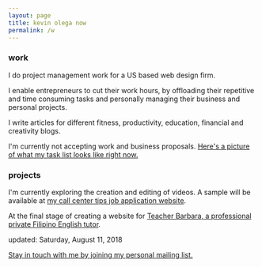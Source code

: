 ```yaml
---
layout: page
title: kevin olega now
permalink: /w
---
```

### work

I do project management work for a US based web design firm.

I enable entrepreneurs to cut their work hours, by offloading their repetitive and time consuming tasks and personally managing their business and personal projects.

I write articles for different fitness, productivity, education, financial and creativity blogs.

I'm currently not accepting work and business proposals. [Here's a picture of what my task list looks like right now.][1]

### projects

I'm currently exploring the creation and editing of videos. A sample will be available at [my call center tips job application website][2].

At the final stage of creating a website for [Teacher Barbara, a professional private Filipino English tutor][3].

updated: Saturday, August 11, 2018

[Stay in touch with me by joining my personal mailing list.][4]

[1]:	https://photos.app.goo.gl/yjNUrU0n9nNWXYU03
[2]:	http://callcentertrainingtips.com/basics
[3]:	http://philippinesprivateenglishtutors.com/
[4]:	http://eepurl.com/oCUar